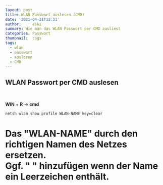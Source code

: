 ```yaml
---
layout: post
title: WLAN Passwort auslesen (CMD)
date: '2021-04-21T12:31'
author:     eski
summary: Wie man das WLAN Passwort per CMD ausliest
categories: Passwort
thumbnail:  cogs
tags:
  - wlan
  - passwort
  - auslesen
  - CMD
---
```


## WLAN Passwort per CMD auslesen
<br>

__WIN__ + __R__ -> __cmd__
```
netsh wlan show profile WLAN-NAME key=clear
```
<h1>Das "WLAN-NAME" durch den richtigen Namen des Netzes ersetzen.<br>
Ggf. " " hinzufügen wenn der Name ein Leerzeichen enthält.</>

